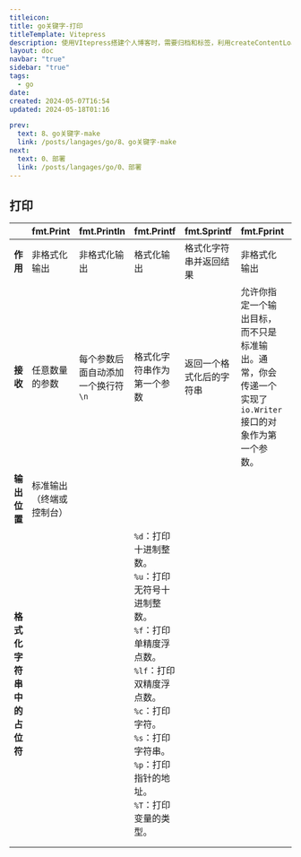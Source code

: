 ```yaml
---
titleicon: 
title: go关键字-打印
titleTemplate: Vitepress
description: 使用VItepress搭建个人博客时，需要归档和标签，利用createContentLoader进行生成
layout: doc
navbar: "true"
sidebar: "true"
tags: 
  - go
date: 
created: 2024-05-07T16:54
updated: 2024-05-18T01:16

prev:
  text: 8、go关键字-make
  link: /posts/langages/go/8、go关键字-make
next:
  text: 0、部署
  link: /posts/langages/go/0、部署
---
```

## 打印

|                            | fmt.Print                | fmt.Println                         | fmt.Printf                                                   | fmt.Sprintf              | fmt.Fprint                                                   | fmt.Fprintln         | fmt.Fprintf |
| -------------------------- | ------------------------ | ----------------------------------- | ------------------------------------------------------------ | ------------------------ | ------------------------------------------------------------ | -------------------- | ----------- |
| **作用**                   | 非格式化输出             | 非格式化输出                        | 格式化输出                                                   | 格式化字符串并返回结果   | 非格式化输出                                                 | 非格式化输出         | 格式化输出  |
| **接收**                   | 任意数量的参数           | 每个参数后面自动添加一个换行符 `\n` | 格式化字符串作为第一个参数                                   | 返回一个格式化后的字符串 | 允许你指定一个输出目标，而不只是标准输出。通常，你会传递一个实现了 `io.Writer` 接口的对象作为第一个参数。 | 输出后添加一个换行符 |             |
| **输出位置**               | 标准输出（终端或控制台） |                                     |                                                              |                          |                                                              |                      |             |
| **格式化字符串中的占位符** |                          |                                     | `%d`：打印十进制整数。 <br />`%u`：打印无符号十进制整数。 <br />`%f`：打印单精度浮点数。 <br />`%lf`：打印双精度浮点数。 <br />`%c`：打印字符。 <br />`%s`：打印字符串。 <br />`%p`：打印指针的地址。 <br />`%T`：打印变量的类型。 |                          |                                                              |                      |             |
|                            |                          |                                     |                                                              |                          |                                                              |                      |             |
|                            |                          |                                     |                                                              |                          |                                                              |                      |             |



&emsp;&emsp;